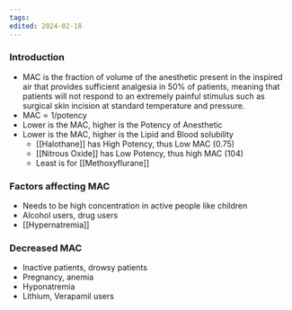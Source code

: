 ```yaml
---
tags: 
edited: 2024-02-18
---
```

### Introduction
- MAC is the fraction of volume of the anesthetic present in the inspired air that provides sufficient analgesia in 50% of patients, meaning that patients will not respond to an extremely painful stimulus such as surgical skin incision at standard temperature and pressure.
- MAC ∝ 1/potency
- Lower is the MAC, higher is the Potency of Anesthetic
- Lower is the MAC, higher is the Lipid and Blood solubility
	- [[Halothane]] has High Potency, thus Low MAC (0.75)
	- [[Nitrous Oxide]] has Low Potency, thus high MAC (104)
	- Least is for [[Methoxyflurane]] 

### Factors affecting MAC
- Needs to be high concentration in active people like children
- Alcohol users, drug users
- [[Hypernatremia]] 

### Decreased MAC
- Inactive patients, drowsy patients
- Pregnancy, anemia
- Hyponatremia
- Lithium, Verapamil users